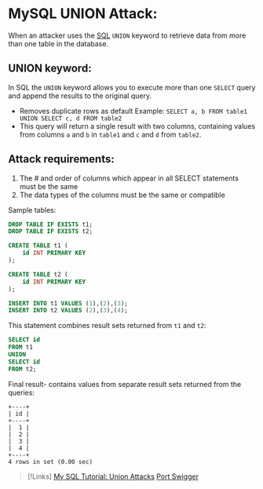 
# MySQL UNION Attack:
When an attacker uses the [SQL](/coding/languages/SQL.md) `UNION` keyword to retrieve data from more than one table in the database.
## UNION keyword:
In SQL the `UNION` keyword allows you to execute more than one `SELECT` query and append the results to the original query.
- Removes duplicate rows as default
Example:
`SELECT a, b FROM table1 UNION SELECT c, d FROM table2`
- This query will return a single result with two columns, containing values from columns `a` and `b` in `table1` and `c` and `d` from `table2`.
## Attack requirements:
1. The # and order of columns which appear in all SELECT statements must be the same
2. The data types of the columns must be the same or compatible

Sample tables:
```sql
DROP TABLE IF EXISTS t1;
DROP TABLE IF EXISTS t2;

CREATE TABLE t1 (
    id INT PRIMARY KEY
);

CREATE TABLE t2 (
    id INT PRIMARY KEY
);

INSERT INTO t1 VALUES (1),(2),(3);
INSERT INTO t2 VALUES (2),(3),(4);
```

This statement combines result sets returned from `t1` and `t2`:
```sql
SELECT id
FROM t1
UNION
SELECT id
FROM t2;
```

Final result- contains values from separate result sets returned from the queries:
``` shell-session
+----+
| id |
+----+
|  1 |
|  2 |
|  3 |
|  4 |
+----+
4 rows in set (0.00 sec)
```

>[!Links]
> [My SQL Tutorial: Union Attacks](https://www.mysqltutorial.org/sql-union-mysql.aspx/)
> [Port Swigger](https://portswigger.net/web-security/sql-injection/union-attacks)

